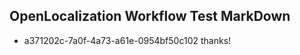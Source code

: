 ## OpenLocalization Workflow Test MarkDown
* a371202c-7a0f-4a73-a61e-0954bf50c102 thanks!

<!--HONumber=Aug16_HO5-->


